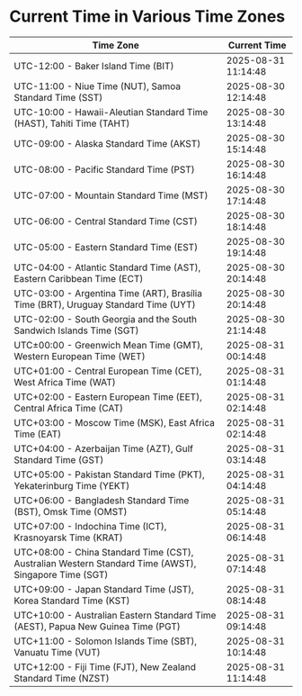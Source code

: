 # Current Time in Various Time Zones

| Time Zone | Current Time |
|-----------|--------------|
| UTC-12:00 - Baker Island Time (BIT) | 2025-08-31 11:14:48 |
| UTC-11:00 - Niue Time (NUT), Samoa Standard Time (SST) | 2025-08-30 12:14:48 |
| UTC-10:00 - Hawaii-Aleutian Standard Time (HAST), Tahiti Time (TAHT) | 2025-08-30 13:14:48 |
| UTC-09:00 - Alaska Standard Time (AKST) | 2025-08-30 15:14:48 |
| UTC-08:00 - Pacific Standard Time (PST) | 2025-08-30 16:14:48 |
| UTC-07:00 - Mountain Standard Time (MST) | 2025-08-30 17:14:48 |
| UTC-06:00 - Central Standard Time (CST) | 2025-08-30 18:14:48 |
| UTC-05:00 - Eastern Standard Time (EST) | 2025-08-30 19:14:48 |
| UTC-04:00 - Atlantic Standard Time (AST), Eastern Caribbean Time (ECT) | 2025-08-30 20:14:48 |
| UTC-03:00 - Argentina Time (ART), Brasília Time (BRT), Uruguay Standard Time (UYT) | 2025-08-30 20:14:48 |
| UTC-02:00 - South Georgia and the South Sandwich Islands Time (SGT) | 2025-08-30 21:14:48 |
| UTC±00:00 - Greenwich Mean Time (GMT), Western European Time (WET) | 2025-08-31 00:14:48 |
| UTC+01:00 - Central European Time (CET), West Africa Time (WAT) | 2025-08-31 01:14:48 |
| UTC+02:00 - Eastern European Time (EET), Central Africa Time (CAT) | 2025-08-31 02:14:48 |
| UTC+03:00 - Moscow Time (MSK), East Africa Time (EAT) | 2025-08-31 02:14:48 |
| UTC+04:00 - Azerbaijan Time (AZT), Gulf Standard Time (GST) | 2025-08-31 03:14:48 |
| UTC+05:00 - Pakistan Standard Time (PKT), Yekaterinburg Time (YEKT) | 2025-08-31 04:14:48 |
| UTC+06:00 - Bangladesh Standard Time (BST), Omsk Time (OMST) | 2025-08-31 05:14:48 |
| UTC+07:00 - Indochina Time (ICT), Krasnoyarsk Time (KRAT) | 2025-08-31 06:14:48 |
| UTC+08:00 - China Standard Time (CST), Australian Western Standard Time (AWST), Singapore Time (SGT) | 2025-08-31 07:14:48 |
| UTC+09:00 - Japan Standard Time (JST), Korea Standard Time (KST) | 2025-08-31 08:14:48 |
| UTC+10:00 - Australian Eastern Standard Time (AEST), Papua New Guinea Time (PGT) | 2025-08-31 09:14:48 |
| UTC+11:00 - Solomon Islands Time (SBT), Vanuatu Time (VUT) | 2025-08-31 10:14:48 |
| UTC+12:00 - Fiji Time (FJT), New Zealand Standard Time (NZST) | 2025-08-31 11:14:48 |
